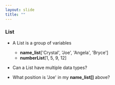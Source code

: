 ```yaml
---
layout: slide
title: ""
---
```

### List

- A List is a group of variables

    - **name_list**['Crystal', 'Joe', 'Angela', 'Bryce']
    - **numberList**[1, 5, 9, 12]

- Can a List have multiple data types?
- What position is 'Joe' in my **name_list[]** above?
